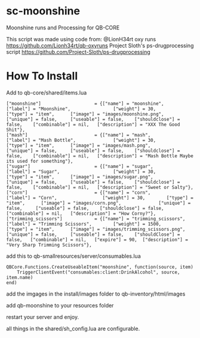 # sc-moonshine
Moonshine runs and Processing for QB-CORE

This script was made using code from:
@LionH34rt oxy runs https://github.com/Lionh34rt/qb-oxyruns
Project Sloth's ps-drugprocessing script https://github.com/Project-Sloth/ps-drugprocessing

<h1>How To Install</h1>
Add to qb-core/shared/items.lua

```
["moonshine"]					 = {["name"] = "moonshine",						["label"] = "Moonshine",				["weight"] = 30,		["type"] = "item",		["image"] = "images/moonshine.png",			["unique"] = false,     ["useable"] = false,    ["shouldclose"] = false,    ["combinable"] = nil,   ["description"] = "XXX The Good Shit"},
["mash"]					 	 = {["name"] = "mash",							["label"] = "Mash Bottle",				["weight"] = 30,		["type"] = "item",		["image"] = "images/mash.png",					["unique"] = false,     ["useable"] = false,    ["shouldclose"] = false,    ["combinable"] = nil,   ["description"] = "Mash Bottle Maybe its used for something"},
["sugar"]					 	 = {["name"] = "sugar",							["label"] = "Sugar",					["weight"] = 30,		["type"] = "item",		["image"] = "images/sugar.png",				["unique"] = false,     ["useable"] = false,    ["shouldclose"] = false,    ["combinable"] = nil,   ["description"] = "Sweet or Salty"},
["corn"]					 	 = {["name"] = "corn",							["label"] = "Corn",					["weight"] = 30,		["type"] = "item",		["image"] = "images/corn.png",				["unique"] = false,     ["useable"] = false,    ["shouldclose"] = false,    ["combinable"] = nil,   ["description"] = "How Corny?"},
["trimming_scissors"] 		 	 = {["name"] = "trimming_scissors",           	["label"] = "Trimming Scissors",	 	["weight"] = 1500, 		["type"] = "item", 		["image"] = "images/trimming_scissors.png", 	["unique"] = false, 	["useable"] = false, 	["shouldClose"] = false,   ["combinable"] = nil,   ["expire"] = 90,  ["description"] = "Very Sharp Trimming Scissors"},
```
add this to qb-smallresources/server/consumables.lua
```
QBCore.Functions.CreateUseableItem("moonshine", function(source, item)
    TriggerClientEvent("consumables:client:DrinkAlcohol", source, item.name)
end)
```
add the imgages in the install/images folder to 
qb-inventory/html/images

add qb-moonshine to your resources folder 

restart your server and enjoy.

all things in the shared/sh_config.lua are configurable.

